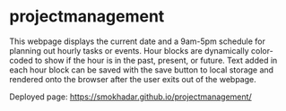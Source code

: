 # projectmanagement

This webpage displays the current date and a 9am-5pm schedule for planning out hourly tasks or events. Hour blocks are dynamically color-coded to show if the hour is in the past, present, or future. Text added in each hour block can be saved with the save button to local storage and rendered onto the browser after the user exits out of the webpage.

Deployed page: https://smokhadar.github.io/projectmanagement/
